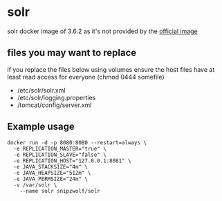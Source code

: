 # solr
solr docker image of 3.6.2 as it's not provided by the [official image](https://hub.docker.com/_/solr/)

## files you may want to replace
if you replace the files below using volumes ensure the host files have at least read access for everyone (chmod 0444 somefile)
* /etc/solr/solr.xml
* /etc/solr/logging.properties
* /tomcat/config/server.xml

## Example usage
```
docker run -d -p 8080:8080 --restart=always \
  -e REPLICATION_MASTER="true" \
  -e REPLICATION_SLAVE="false" \
  -e REPLICATION_HOST="127.0.0.1:8081" \
  -e JAVA_STACKSIZE="4m" \
  -e JAVA_HEAPSIZE="512m" \
  -e JAVA_PERMSIZE="24m" \
  -v /var/solr \
	--name solr snipzwolf/solr

```
